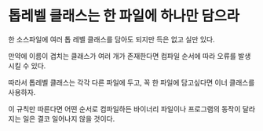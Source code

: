 # 톱레벨 클래스는 한 파일에 하나만 담으라

한 소스파일에 여러 톱 레벨 클래스를 담아도 되지만 득은 없고 실만 있다.

만약에 이름이 겹치는 클래스가 여러 개가 존재한다면 컴파일 순서에 따라 오류를 발생시킬 수 있다.

따라서 톱레벨 클래스는 각각 다른 파일에 두고, 꼭 한 파일에 담고싶다면 이너 클래스를 사용하자.

이 규칙만 따른다면 어떤 순서로 컴파일하든 바이너리 파일이나 프로그램의 동작이 달라지는 일은 결코 일어나지 않을 것이다.